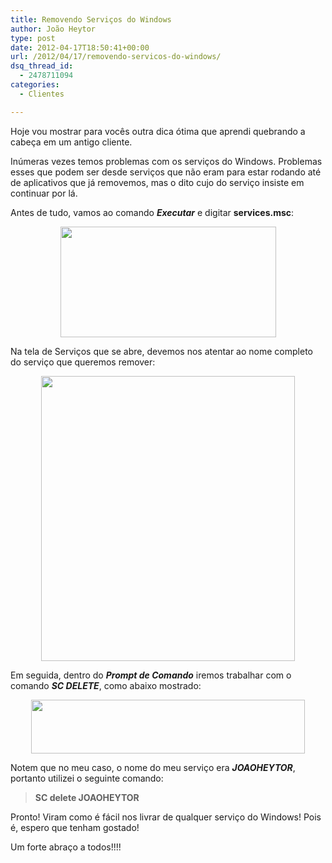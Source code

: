 ```yaml
---
title: Removendo Serviços do Windows
author: João Heytor
type: post
date: 2012-04-17T18:50:41+00:00
url: /2012/04/17/removendo-servicos-do-windows/
dsq_thread_id:
  - 2478711094
categories:
  - Clientes

---
```

Hoje vou mostrar para vocês outra dica ótima que aprendi quebrando a cabeça em um antigo cliente.

Inúmeras vezes temos problemas com os serviços do Windows. Problemas esses que podem ser desde serviços que não eram para estar rodando até de aplicativos que já removemos, mas o dito cujo do serviço insiste em continuar por lá.

Antes de tudo, vamos ao comando **_Executar_** e digitar **services.msc**:

<p style="text-align: center">
  <a href="/img/sites/4/2012/04/img01.png"><img loading="lazy" class="alignnone size-full wp-image-520" title="img01" src="/img/sites/4/2012/04/img01.png" alt="" width="345" height="177" /></a>
</p>

Na tela de Serviços que se abre, devemos nos atentar ao nome completo do serviço que queremos remover:

<p style="text-align: center">
  <a href="/img/sites/4/2012/04/img02.png"><img loading="lazy" class="alignnone size-full wp-image-521" title="img02" src="/img/sites/4/2012/04/img02.png" alt="" width="406" height="456" /></a>
</p>

Em seguida, dentro do **_Prompt de Comando_** iremos trabalhar com o comando **_SC DELETE_**, como abaixo mostrado:

<p style="text-align: center">
  <a href="/img/sites/4/2012/04/img03.png"><img loading="lazy" class="alignnone size-full wp-image-522" title="img03" src="/img/sites/4/2012/04/img03.png" alt="" width="438" height="86" /></a>
</p>

Notem que no meu caso, o nome do meu serviço era **_JOAOHEYTOR_**, portanto utilizei o seguinte comando:

> **SC delete JOAOHEYTOR** 

Pronto! Viram como é fácil nos livrar de qualquer serviço do Windows! Pois é, espero que tenham gostado!

Um forte abraço a todos!!!!
